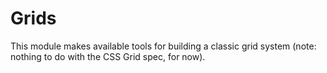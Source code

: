 # Grids

This module makes available tools for building a classic grid system (note: nothing to do with the CSS Grid spec, for now).

